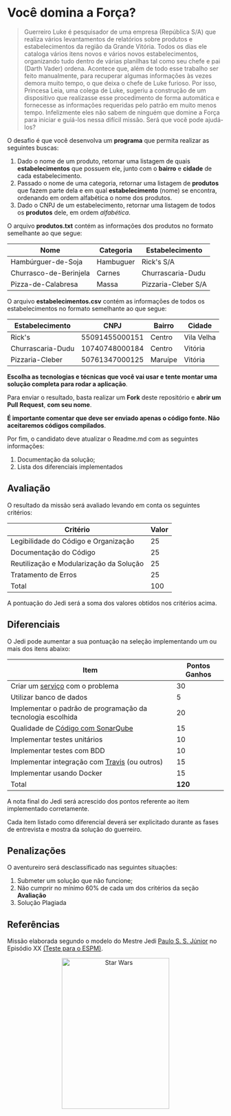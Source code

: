 # Você domina a Força?

>Guerreiro Luke é pesquisador de uma empresa (República S/A) que realiza vários levantamentos de relatórios sobre produtos e estabelecimentos da região da Grande Vitória. Todos os dias ele cataloga vários itens novos e vários novos estabelecimentos, organizando tudo dentro de várias planilhas tal como seu chefe e pai (Darth Vader) ordena. Acontece que, além de todo esse trabalho ser feito manualmente, para recuperar algumas informações às vezes demora muito tempo, o que deixa o chefe de Luke furioso. Por isso, Princesa Leia, uma colega de Luke, sugeriu a construção de um dispositivo que realizasse esse procedimento de forma automática e fornecesse as informações requeridas pelo patrão em muito menos tempo. Infelizmente eles não sabem de ninguém que domine a Força para iniciar e guiá-los nessa difícil missão. Será que você pode ajudá-los?

O desafio é que você desenvolva um **programa** que permita realizar as seguintes buscas: 
1. Dado o nome de um produto, retornar uma listagem de quais **estabelecimentos** que possuem ele, junto com o **bairro** e **cidade** de cada estabelecimento.
2. Passado o nome de uma categoria, retornar uma listagem de **produtos** que fazem parte dela e em qual  **estabelecimento** (nome) se encontra, ordenando em ordem alfabética o nome dos produtos.
3. Dado o CNPJ de um estabelecimento, retornar uma listagem de todos os **produtos** dele, em ordem *alfabética*.

O arquivo **produtos.txt** contém as informações dos produtos no formato semelhante ao que segue:

| Nome  | Categoria  | Estabelecimento |
|---|---|---|
| Hambúrguer-de-Soja  |  Hambuguer  |  Rick's S/A |
| Churrasco-de-Berinjela  |  Carnes  |  Churrascaria-Dudu  |
| Pizza-de-Calabresa |  Massa |  Pizzaria-Cleber S/A |

O arquivo **estabelecimentos.csv** contém as informações de todos os estabelecimentos no formato semelhante ao que segue:

| Estabelecimento  | CNPJ  | Bairro |  Cidade |
|---|---|---|---|
| Rick's  | 55091455000151  |  Centro  |  Vila Velha  | 
| Churrascaria-Dudu | 10740748000184  |  Centro  |  Vitória |
| Pizzaria-Cleber | 50761347000125 |  Maruípe  |  Vitória |

**Escolha as tecnologias e técnicas que você vai usar e tente montar uma solução completa para rodar a aplicação**.

Para enviar o resultado, basta realizar um **Fork** deste repositório e **abrir um Pull Request**, **com seu nome**.  

**É importante comentar que deve ser enviado apenas o código fonte. Não aceitaremos códigos compilados**.

Por fim, o candidato deve atualizar o Readme.md com as seguintes informações: 
1. Documentação da solução;
2. Lista dos diferenciais implementados 

## Avaliação

O resultado da missão será avaliado levando em conta os seguintes critérios:

| Critério  | Valor | 
|---|---|
| Legibilidade do Código e Organização |  25  |
| Documentação do Código|  25  |
| Reutilização  e Modularização da Solução|  25  |
| Tratamento de Erros| 25| 
| Total| 100|

A pontuação do Jedi será a soma dos valores obtidos nos critérios acima.

## Diferenciais 

O Jedi pode aumentar a sua pontuação na seleção implementando um ou mais dos itens abaixo:

| Item  | Pontos Ganhos | 
|---|---|
| Criar um [serviço](https://martinfowler.com/articles/microservices.html) com o problema |  30  |
| Utilizar banco de dados| 5|
| Implementar o padrão de programação da tecnologia escolhida |  20  |
| Qualidade de [Código com SonarQube](https://about.sonarcloud.io/) |  15  |
| Implementar testes unitários |  10  |
| Implementar testes com BDD |  10  |
| Implementar integração com [Travis](https://travis-ci.org/) (ou outros)  |  15  |
| Implementar usando Docker| 15|
| Total| **120**|

A nota final do Jedi será acrescido dos pontos referente ao item implementado corretamente.

Cada item listado como diferencial deverá ser explicitado durante as fases de entrevista e mostra da solução do guerreiro.

## Penalizações

O aventureiro será desclassificado nas seguintes situações:

1. Submeter um solução que não funcione; 
2. Não cumprir no mínimo 60% de cada um dos critérios da seção **Avaliação**
3. Solução Plagiada

## Referências

Missão elaborada segundo o modelo do Mestre Jedi [Paulo S. S. Júnior](https://github.com/paulossjunior) no Episódio XX [(Teste para o ESPM)](https://github.com/prodest/venha-para-es-palma-mao).

<p align="center">
  <img src="https://images-na.ssl-images-amazon.com/images/I/51nHC4Efp8L.jpg" width="250" height= "350" alt="Star Wars" />
</p>